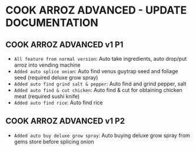 # COOK ARROZ ADVANCED - UPDATE DOCUMENTATION

## COOK ARROZ ADVANCED v1 P1
* `All feature from normal version`: Auto take ingredients, auto drop/put arroz into vending machine
* `Added auto splice onion`: Auto find venus guytrap seed and foliage seed (required deluxe grow spray) 
* `Added auto find grind salt & pepper`: Auto find and grind pepper, salt
* `Added auto find & cut chicken`: Auto find & cut for obtaining chicken meat (required sushi knife) 
* `Added auto find rice`: Auto find rice

## COOK ARROZ ADVANCED v1 P2
* `Added auto buy deluxe grow spray`: Auto buying deluxe grow spray from gems store before splicing onion


